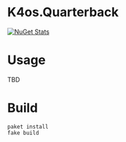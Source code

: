 # K4os.Quarterback

[![NuGet Stats](https://img.shields.io/nuget/v/K4os.Quarterback.svg)](https://www.nuget.org/packages/K4os.Quarterback)

# Usage

TBD

# Build

```shell
paket install
fake build
```
